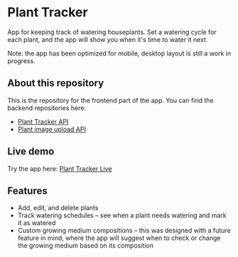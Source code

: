 # Plant Tracker

App for keeping track of watering houseplants. Set a watering cycle for each plant, and the app will show you when it's time to water it next.

Note: the app has been optimized for mobile, desktop layout is still a work in progress.

## About this repository

This is the repository for the frontend part of the app. You can find the backend repositories here:

-   [Plant Tracker API](http://github.com/laurpe/plant-tracker-api)
-   [Plant image upload API](http://github.com/laurpe/plant-img-upload)

## Live demo

Try the app here: [Plant Tracker Live](http://plant-tracker-app.s3-website.eu-north-1.amazonaws.com/)

## Features

-   Add, edit, and delete plants
-   Track watering schedules – see when a plant needs watering and mark it as watered
-   Custom growing medium compositions – this was designed with a future feature in mind, where the app will suggest when to check or change the growing medium based on its composition
